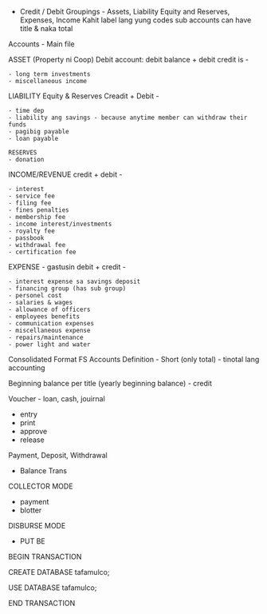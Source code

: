 - Credit / Debit
  Groupings - Assets, Liability Equity and Reserves, Expenses, Income
  Kahit label lang yung codes
  sub accounts can have title & naka total

Accounts - Main file

ASSET (Property ni Coop)
Debit account: debit balance +
debit credit is -

    - long term investments
    - miscellaneous income

LIABILITY Equity & Reserves
Creadit +
Debit -

    - time dep
    - liability ang savings - because anytime member can withdraw their funds
    - pagibig payable
    - loan payable

    RESERVES
    - donation

INCOME/REVENUE
credit +
debit -

    - interest
    - service fee
    - filing fee
    - fines penalties
    - membership fee
    - income interest/investments
    - royalty fee
    - passbook
    - withdrawal fee
    - certification fee

EXPENSE - gastusin
debit +
credit -

    - interest expense sa savings deposit
    - financing group (has sub group)
    - personel cost
    - salaries & wages
    - allowance of officers
    - employees benefits
    - communication expenses
    - miscellaneous expense
    - repairs/maintenance
    - power light and water

Consolidated Format FS Accounts Definition - Short (only total) - tinotal lang accounting

Beginning balance per title (yearly beginning balance) - credit

Voucher - loan, cash, jouirnal

- entry
- print
- approve
- release

Payment, Deposit, Withdrawal

- Balance Trans

COLLECTOR MODE

- payment
- blotter

DISBURSE MODE

- PUT BE

BEGIN TRANSACTION

CREATE DATABASE tafamulco;

USE DATABASE tafamulco;

END TRANSACTION
